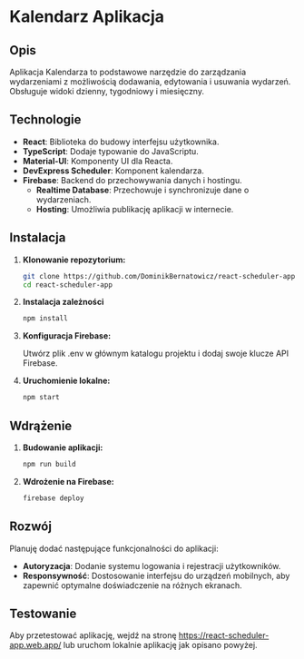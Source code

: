 # Kalendarz Aplikacja

## Opis

Aplikacja Kalendarza to podstawowe narzędzie do zarządzania wydarzeniami z możliwością dodawania, edytowania i usuwania wydarzeń. Obsługuje widoki dzienny, tygodniowy i miesięczny.

## Technologie

- **React**: Biblioteka do budowy interfejsu użytkownika.
- **TypeScript**: Dodaje typowanie do JavaScriptu.
- **Material-UI**: Komponenty UI dla Reacta.
- **DevExpress Scheduler**: Komponent kalendarza.
- **Firebase**: Backend do przechowywania danych i hostingu.
  - **Realtime Database**: Przechowuje i synchronizuje dane o wydarzeniach.
  - **Hosting**: Umożliwia publikację aplikacji w internecie.

## Instalacja

1. **Klonowanie repozytorium:**

   ```bash
   git clone https://github.com/DominikBernatowicz/react-scheduler-app
   cd react-scheduler-app
   ```

2. **Instalacja zależności**

   ```bash
   npm install
   ```
   
4.  **Konfiguracja Firebase:**
   
       Utwórz plik .env w głównym katalogu projektu i dodaj swoje klucze API Firebase.

6.  **Uruchomienie lokalne:**
   
     ```bash
     npm start
     ```

## Wdrążenie

1. **Budowanie aplikacji:**

   ```bash
   npm run build
   ```

2. **Wdrożenie na Firebase:**
   
   ```bash
   firebase deploy
   ```

## Rozwój
Planuję dodać następujące funkcjonalności do aplikacji:

  - **Autoryzacja**: Dodanie systemu logowania i rejestracji użytkowników.
  - **Responsywność**: Dostosowanie interfejsu do urządzeń mobilnych, aby zapewnić optymalne doświadczenie na różnych ekranach.

## Testowanie

  Aby przetestować aplikację, wejdź na stronę https://react-scheduler-app.web.app/ lub uruchom lokalnie aplikację jak opisano powyżej.
